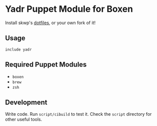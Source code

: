 # Yadr Puppet Module for Boxen

Install skwp's [dotfiles](https://github.com/skwp/dotfiles), or your own fork of it!

## Usage

```puppet
include yadr
```

## Required Puppet Modules

* `boxen`
* `brew`
* `zsh`

## Development

Write code. Run `script/cibuild` to test it. Check the `script`
directory for other useful tools.
